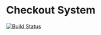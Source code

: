 # Checkout System

[![Build Status](https://travis-ci.org/killercentury/dius-checkout.svg?branch=master)](https://travis-ci.org/killercentury/dius-checkout)
